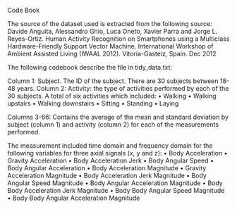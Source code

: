 Code Book

The source of the dataset used is extracted from the following source: Davide Anguita, Alessandro Ghio, Luca Oneto, Xavier Parra and Jorge L. Reyes-Ortiz. Human Activity Recognition on Smartphones using a Multiclass Hardware-Friendly Support Vector Machine. International Workshop of Ambient Assisted Living (IWAAL 2012). Vitoria-Gasteiz, Spain. Dec 2012

The following codebook describe the file in tidy_data.txt:

Column 1: Subject. The ID of the subject. There are 30 subjects between 18-48 years. 
Column 2: Activity: the type of activities performed by each of the 30 subjects. A total of six activities which included:
•	Walking
•	Walking upstairs
•	Walking downstairs
•	Sitting
•	Standing
•	Laying

Columns 3-66: Contains the average of the mean and standard deviation by subject (column 1) and activity (column 2) for each of the measurements performed. 

The measurement included time domain and frequency domain for the following variables for three axial signals (x, y and z):
•	Body Acceleration
•	Gravity Acceleration
•	Body Acceleration Jerk
•	Body Angular Speed
•	Body Angular Acceleration
•	Body Acceleration Magnitude
•	Gravity Acceleration Magnitude
•	Body Acceleration Jerk Magnitude
•	Body Angular Speed Magnitude
•	Body Angular Acceleration Magnitude
•	Body Body Acceleration Jerk Magnitude
•	Body Body Angular Speed Magnitude
•	Body Body Angular Acceleration Magnitude


